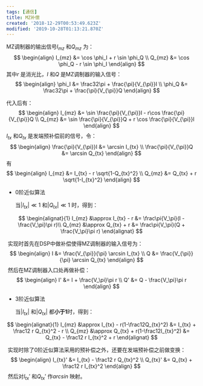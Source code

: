```yaml
---
tags: [通信]
title: MZ补偿
created: '2018-12-29T00:53:49.623Z'
modified: '2019-10-28T01:13:21.870Z'
---
```


MZ调制器的输出信号$I_{mz}$ 和$Q_{mz}$ 为：
$$
\begin{align}
I_{mz} &= \cos \phi_I + r \sin \phi_Q \\
Q_{mz} &= \cos \phi_Q - r \sin \phi_I
\end{align}
$$
其中$r$ 是消光比，$I$ 和$Q$ 是MZ调制器的输入信号：
$$
\begin{align}
\phi_I &= \frac32\pi + \frac{\pi}{V_{\pi}}I \\
\phi_Q &= \frac32\pi + \frac{\pi}{V_{\pi}}Q
\end{align}
$$

代入后有：
$$
\begin{align}
I_{mz} &= \sin \frac{\pi}{V_{\pi}}I - r\cos \frac{\pi}{V_{\pi}}Q \\
Q_{mz} &= \sin \frac{\pi}{V_{\pi}}Q + r \cos \frac{\pi}{V_{\pi}}I
\end{align}
$$
$I_{tx}$ 和$Q_{tx}$ 是发端预补偿前的信号，令：
$$
\begin{align}
\frac{\pi}{V_{\pi}}I &= \arcsin I_{tx}  \\
\frac{\pi}{V_{\pi}}Q &= \arcsin Q_{tx}
\end{align}
$$
有
$$
\begin{align}
I_{mz} &= I_{tx} - r \sqrt{1-Q_{tx}^2} \\
Q_{mz} &= Q_{tx} + r \sqrt{1-I_{tx}^2}
\end{align}
$$

* 0阶近似算法

  当$|I_{tx}| \ll 1$ 和$|Q_{tx}| \ll 1$ 时，得到：

$$
\begin{alignat}{1}
I_{mz} &\approx I_{tx} - r &= \frac\pi{V_\pi}(I - \frac{V_\pi}\pi r)\\
Q_{mz} &\approx Q_{tx} + r &= \frac\pi{V_\pi}(Q + \frac{V_\pi}\pi r)
\end{alignat}
$$

​	实现时首先在DSP中做补偿使得MZ调制器的输入信号为：
$$
\begin{align}
I &= \frac{V_{\pi}}{\pi} \arcsin I_{tx} \\
Q &= \frac{V_{\pi}}{\pi} \arcsin Q_{tx}
\end{align}
$$
​	然后在MZ调制器入口处再做补偿：
$$
\begin{align}
I' &= I + \frac{V_\pi}\pi r \\
Q' &= Q - \frac{V_\pi}\pi r
\end{align}
$$


* 3阶近似算法

  当$|I_{tx}|$ 和$|Q_{tx}|$ 都**小于1**时，得到：

$$
\begin{alignat}{1}
I_{mz} &\approx I_{tx} - r(1-\frac12Q_{tx}^2) &= I_{tx} + \frac12 r Q_{tx}^2 - r \\
Q_{mz} &\approx Q_{tx} + r(1-\frac12I_{tx}^2) &= Q_{tx} - \frac12 r I_{tx}^2 + r
\end{alignat}
$$

​	实现时除了0阶近似算法采用的预补偿之外，还要在发端预补偿之前做变换：
$$
\begin{align}
I_{tx}' &= I_{tx} - \frac12 r Q_{tx}^2 \\
Q_{tx}' &= Q_{tx} + \frac12 r I_{tx}^2
\end{align}
$$
​	然后对$I_{tx}'$ 和$Q_{tx}'$ 作$arcsin$ 映射。

